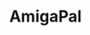 ---
layout: project
title: "AmigaPal"
description: "A sample converter for preparing audio samples to use on the Commodore Amiga"
repo: "echolevel/AmigaPal"
image: 
---